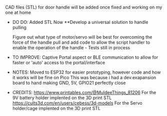 CAD files (STL) for door handle will be added once fixed and working on my one at home

- DO DO:
    Added STL 
    Now **Develop a universal solution to handle pulling

    Figure out what type of motor/servo will be best for overcoming the force of the handle pull
    and add code to allow the script handler to enable the operation of the handle
      - Tests still in process

- TO IMPROVE:
    Captive Portal aspect or BLE communication to allow for faster or 'auto' access
    to the portal/interface

- NOTES:
    Moved to ESP32 for easier prototyping, however code and how it works will be fine on Pico
    This was because i had a dev.exapansion board to hand making GND, 5V, GPIO21 perfectly close 

- CREDITS:
    https://www.printables.com/@MuldeeThings_81206
        For the 9V battery holder implented on the 3D print STL
    https://cults3d.com/en/users/cebess/3d-models
        For the Servo holder/cage implented on the 3D print STL

